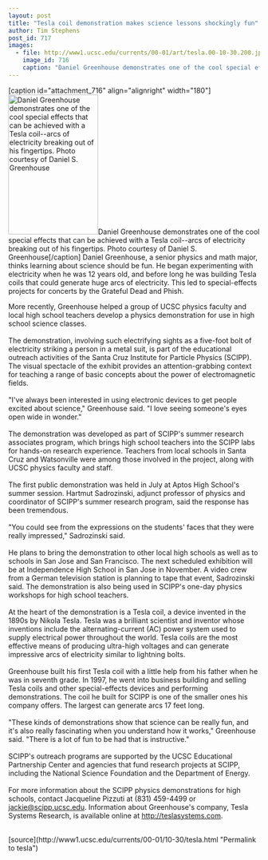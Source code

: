 ```yaml
---
layout: post
title: "Tesla coil demonstration makes science lessons shockingly fun"
author: Tim Stephens
post_id: 717
images:
  - file: http://www1.ucsc.edu/currents/00-01/art/tesla.00-10-30.200.jpg
    image_id: 716
    caption: "Daniel Greenhouse demonstrates one of the cool special effects that can be achieved with a Tesla coil--arcs of electricity breaking out of his fingertips. Photo courtesy of Daniel S. Greenhouse"
---
```


[caption id="attachment_716" align="alignright" width="180"]<a href="http://localhost/mysite/wp-content/uploads/2000/10/tesla.00-10-30.200.jpg"><img class="size-full wp-image-716" src="http://localhost/mysite/wp-content/uploads/2000/10/tesla.00-10-30.200.jpg" alt="Daniel Greenhouse demonstrates one of the cool special effects that can be achieved with a Tesla coil--arcs of electricity breaking out of his fingertips. Photo courtesy of Daniel S. Greenhouse" width="180" height="280" /></a>Daniel Greenhouse demonstrates one of the cool special effects that can be achieved with a Tesla coil--arcs of electricity breaking out of his fingertips. Photo courtesy of Daniel S. Greenhouse[/caption]
Daniel Greenhouse, a senior physics and math major, thinks learning about science should be fun. He began experimenting with electricity when he was 12 years old, and before long he was building Tesla coils that could generate huge arcs of electricity. This led to special-effects projects for concerts by the Grateful Dead and Phish.
<p>
  More recently, Greenhouse helped a group of UCSC physics faculty and local high school teachers develop a physics demonstration for use in high school science classes.<br>
  <br>
  The demonstration, involving such electrifying sights as a five-foot bolt of electricity striking a person in a metal suit, is part of the educational outreach activities of the Santa Cruz Institute for Particle Physics (SCIPP). The visual spectacle of the exhibit provides an attention-grabbing context for teaching a range of basic concepts about the power of electromagnetic fields.<br>
  <br>
  "I've always been interested in using electronic devices to get people excited about science," Greenhouse said. "I love seeing someone's eyes open wide in wonder."<br>
  <br>
  The demonstration was developed as part of SCIPP's summer research associates program, which brings high school teachers into the SCIPP labs for hands-on research experience. Teachers from local schools in Santa Cruz and Watsonville were among those involved in the project, along with UCSC physics faculty and staff.<br>
  <br>
  The first public demonstration was held in July at Aptos High School's summer session. Hartmut Sadrozinski, adjunct professor of physics and coordinator of SCIPP's summer research program, said the response has been tremendous.<br>
  <br>
  "You could see from the expressions on the students' faces that they were really impressed," Sadrozinski said.<br>
  <br>
  He plans to bring the demonstration to other local high schools as well as to schools in San Jose and San Francisco. The next scheduled exhibition will be at Independence High School in San Jose in November. A video crew from a German television station is planning to tape that event, Sadrozinski said. The demonstration is also being used in SCIPP's one-day physics workshops for high school teachers.<br>
  <br>
  At the heart of the demonstration is a Tesla coil, a device invented in the 1890s by Nikola Tesla. Tesla was a brilliant scientist and inventor whose inventions include the alternating-current (AC) power system used to supply electrical power throughout the world. Tesla coils are the most effective means of producing ultra-high voltages and can generate impressive arcs of electricity similar to lightning bolts.<br>
  <br>
  Greenhouse built his first Tesla coil with a little help from his father when he was in seventh grade. In 1997, he went into business building and selling Tesla coils and other special-effects devices and performing demonstrations. The coil he built for SCIPP is one of the smaller ones his company offers. The largest can generate arcs 17 feet long.<br>
  <br>
  "These kinds of demonstrations show that science can be really fun, and it's also really fascinating when you understand how it works," Greenhouse said. "There is a lot of fun to be had that is instructive."<br>
  <br>
  SCIPP's outreach programs are supported by the UCSC Educational Partnership Center and agencies that fund research projects at SCIPP, including the National Science Foundation and the Department of Energy.<br>
  <br>
  For more information about the SCIPP physics demonstrations for high schools, contact Jacqueline Pizzuti at (831) 459-4499 or <a href="mailto:jackie@scipp.ucsc.edu.">jackie@scipp.ucsc.edu</a>. Information about Greenhouse's company, Tesla Systems Research, is available online at <a href="http://teslasystems.com">http://teslasystems.com</a>.<br>
  <br>

</p>
[source](http://www1.ucsc.edu/currents/00-01/10-30/tesla.html "Permalink to tesla")
